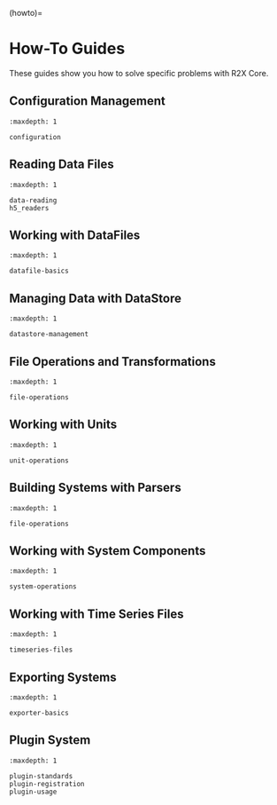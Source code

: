 (howto)=

# How-To Guides

These guides show you how to solve specific problems with R2X Core.

## Configuration Management

```{toctree}
:maxdepth: 1

configuration

```

## Reading Data Files

```{toctree}
:maxdepth: 1

data-reading
h5_readers
```

## Working with DataFiles

```{toctree}
:maxdepth: 1

datafile-basics
```

## Managing Data with DataStore

```{toctree}
:maxdepth: 1

datastore-management
```

## File Operations and Transformations

```{toctree}
:maxdepth: 1

file-operations
```

## Working with Units

```{toctree}
:maxdepth: 1

unit-operations
```

## Building Systems with Parsers

```{toctree}
:maxdepth: 1

file-operations
```

## Working with System Components

```{toctree}
:maxdepth: 1

system-operations
```

## Working with Time Series Files

```{toctree}
:maxdepth: 1

timeseries-files
```

## Exporting Systems

```{toctree}
:maxdepth: 1

exporter-basics
```

## Plugin System

```{toctree}
:maxdepth: 1

plugin-standards
plugin-registration
plugin-usage
```
